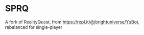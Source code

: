 # SPRQ
A fork of RealityQuest, from https://repl.it/@jbrightuniverse/YuBot, rebalanced for single-player
